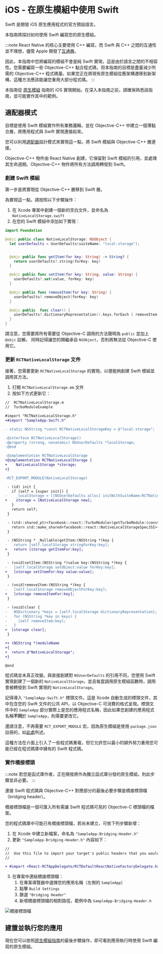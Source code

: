 # iOS - 在原生模組中使用 Swift

Swift 是開發 iOS 原生應用程式的官方預設語言。

本指南將探討如何使用 Swift 編寫您的原生模組。

:::note
React Native 的核心主要使用 C++ 編寫，而 Swift 與 C++ 之間的互通性並不理想，儘管 Apple 開發了[互通層](https://www.swift.org/documentation/cxx-interop/)。

因此，本指南中您將編寫的模組不會是純 Swift 實現，這是由於語言之間的不相容性。您需要編寫一些 Objective-C++ 黏合程式碼，但本指南的目標是盡量減少所需的 Objective-C++ 程式碼量。如果您正在將現有原生模組從舊架構遷移到新架構，這種方法應該能讓您重用大部分程式碼。
:::

本指南從 [原生模組](/docs/next/turbo-native-modules-introduction) 指南的 iOS 實現開始。在深入本指南之前，請確保熟悉該指南，並可能實作其中的範例。

## 適配器模式

目標是使用 Swift 模組實作所有業務邏輯，並在 Objective-C++ 中建立一個薄黏合層，將應用程式與 Swift 實現連接起來。

您可以利用[適配器](https://en.wikipedia.org/wiki/Adapter_pattern)設計模式來實現這一點，將 Swift 模組與 Objective-C++ 層連接。

Objective-C++ 物件由 React Native 創建，它保留對 Swift 模組的引用，並處理其生命週期。Objective-C++ 物件將所有方法調用轉發到 Swift。

### 創建 Swift 模組

第一步是將實現從 Objective-C++ 層移到 Swift 層。

為實現這一點，請按照以下步驟操作：

1. 在 Xcode 專案中創建一個新的空白文件，並命名為 `NativeLocalStorage.swift`
2. 在您的 Swift 模組中添加如下實現：

```swift title="NativeLocalStorage.swift"
import Foundation

@objc public class NativeLocalStorage: NSObject {
  let userDefaults = UserDefaults(suiteName: "local-storage");


  @objc public func getItem(for key: String) -> String? {
    return userDefaults?.string(forKey: key)
  }

  @objc public func setItem(for key: String, value: String) {
    userDefaults?.set(value, forKey: key)
  }

  @objc public func removeItem(for key: String) {
    userDefaults?.removeObject(forKey: key)
  }

  @objc public  func clear() {
    userDefaults?.dictionaryRepresentation().keys.forEach { removeItem(for: $0) }
  }
}

```

請注意，您需要將所有需要從 Objective-C 調用的方法聲明為 `public` 並加上 `@objc` 註解。
同時記得讓您的類繼承自 `NSObject`，否則將無法從 Objective-C 使用它。

### 更新 `RCTNativeLocalStorage` 文件

接著，您需要更新 `RCTNativeLocalStorage` 的實現，以便能夠創建 Swift 模組並調用其方法。

1. 打開 `RCTNativeLocalStorage.mm` 文件
2. 按如下方式更新它：

```diff title="RCTNativeLocalStorage.mm"
//  RCTNativeLocalStorage.m
//  TurboModuleExample

#import "RCTNativeLocalStorage.h"
+#import "SampleApp-Swift.h"

- static NSString *const RCTNativeLocalStorageKey = @"local-storage";

-@interface RCTNativeLocalStorage()
-@property (strong, nonatomic) NSUserDefaults *localStorage;
-@end

-@implementation RCTNativeLocalStorage
+@implementation RCTNativeLocalStorage {
+    NativeLocalStorage *storage;
+}

-RCT_EXPORT_MODULE(NativeLocalStorage)

 - (id) init {
   if (self = [super init]) {
-    _localStorage = [[NSUserDefaults alloc] initWithSuiteName:RCTNativeLocalStorageKey];
+    storage = [NativeLocalStorage new];
   }
   return self;
 }

 - (std::shared_ptr<facebook::react::TurboModule>)getTurboModule:(const facebook::react::ObjCTurboModule::InitParams &)params {
   return std::make_shared<facebook::react::NativeLocalStorageSpecJSI>(params);
 }

 - (NSString * _Nullable)getItem:(NSString *)key {
-   return [self.localStorage stringForKey:key];
+   return [storage getItemFor:key];
 }

 - (void)setItem:(NSString *)value key:(NSString *)key {
-   [self.localStorage setObject:value forKey:key];
+   [storage setItemFor:key value:value];
 }

 - (void)removeItem:(NSString *)key {
-   [self.localStorage removeObjectForKey:key];
+   [storage removeItemFor:key];
 }

 - (void)clear {
-   NSDictionary *keys = [self.localStorage dictionaryRepresentation];
-   for (NSString *key in keys) {
-     [self removeItem:key];
-   }
+  [storage clear];
 }

++ (NSString *)moduleName
+{
+  return @"NativeLocalStorage";
+}

@end
```

程式碼並未真正改變。與直接創建對 `NSUserDefaults` 的引用不同，您使用 Swift 實現創建了一個新的 `NativeLocalStorage`，並且每當調用原生模組函數時，調用會被轉發到 Swift 實現的 `NativeLocalStorage`。

記得導入 `"SampleApp-Swift.h"` 標頭文件。這是 Xcode 自動生成的標頭文件，其中包含您的 Swift 文件的公共 API，以 Objective-C 可消費的格式呈現。標頭文件中的 `SampleApp` 部分實際上是您的應用程式名稱，因此如果您創建的應用程式名稱**不同**於 `SampleApp`，則需要更改它。

還請注意，不再需要 `RCT_EXPORT_MODULE` 宏，因為原生模組是使用 `package.json` 註冊的，如[此處](/docs/next/turbo-native-modules-introduction?platforms=ios#register-the-native-module-in-your-app)所述。

這種方法在介面上引入了一些程式碼重複，但它允許您以最小的額外努力重用您可能已經在程式碼庫中擁有的 Swift 程式碼。

### 實作橋接標頭

:::note
若您是函式庫作者，正在開發將作為獨立函式庫分發的原生模組，則此步驟並非必要。
:::

連接 Swift 程式碼與 Objective-C++ 對應部分的最後必要步驟是橋接標頭檔（bridging header）。

橋接標頭檔是一個可匯入所有需讓 Swift 程式碼可見的 Objective-C 標頭檔的檔案。

您的程式碼庫中可能已有橋接標頭檔，若尚未建立，可依下列步驟新增：

1. 在 Xcode 中建立新檔案，命名為 `"SampleApp-Bridging-Header.h"`
2. 更新 `"SampleApp-Bridging-Header.h"` 內容如下：

```diff title="SampleApp-Bridging-Header.h"
//
//  Use this file to import your target's public headers that you would like to expose to Swift.
//

+ #import <React-RCTAppDelegate/RCTDefaultReactNativeFactoryDelegate.h>
```

3. 在專案中連結橋接標頭檔：
   1. 在專案導覽器中選擇您的應用名稱（左側的 `SampleApp`）
   2. 點擊 `Build Settings`
   3. 篩選 `"Bridging Header"`
   4. 新增橋接標頭檔的相對路徑，範例中為 `SampleApp-Bridging-Header.h`

![橋接標頭檔](/docs/assets/BridgingHeader.png)

## 建置並執行您的應用

現在您可以依照[原生模組指南](/docs/turbo-native-modules-introduction#build-and-run-your-code-on-a-simulator)的最後步驟操作，即可看到應用執行時使用 Swift 編寫的原生模組。